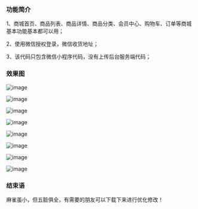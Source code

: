 ### 功能简介

1、商城首页、商品列表、商品详情、商品分类、会员中心、购物车、订单等商城基本功能基本都可以用；

2、使用微信授权登录，微信收货地址；

3、该代码只包含微信小程序代码，没有上传后台服务端代码；


### 效果图

![image](https://github.com/shenpeiliang/wxapp_mall/blob/master/images/rendering/1.png)

![image](https://github.com/shenpeiliang/wxapp_mall/blob/master/images/rendering/2.png)

![image](https://github.com/shenpeiliang/wxapp_mall/blob/master/images/rendering/3.png)

![image](https://github.com/shenpeiliang/wxapp_mall/blob/master/images/rendering/4.png)

![image](https://github.com/shenpeiliang/wxapp_mall/blob/master/images/rendering/5.png)

![image](https://github.com/shenpeiliang/wxapp_mall/blob/master/images/rendering/6.png)

![image](https://github.com/shenpeiliang/wxapp_mall/blob/master/images/rendering/7.png)

![image](https://github.com/shenpeiliang/wxapp_mall/blob/master/images/rendering/8.png)

### 结束语

麻雀虽小，但五脏俱全，有需要的朋友可以下载下来进行优化修改！
